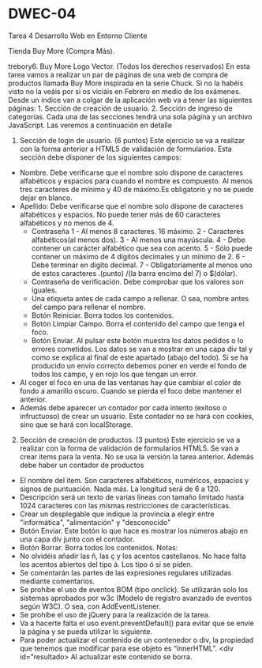 # DWEC-04
Tarea 4 Desarrollo Web en Entorno Cliente

Tienda Buy More (Compra Más).

trebory6. Buy More Logo Vector. (Todos los derechos reservados)
En esta tarea vamos a realizar un par de páginas de una web de compra de productos llamada Buy More inspirada en la serie Chuck. Si no la habéis visto no la veáis por si os viciáis en Febrero en medio de los exámenes.
Desde un índice van a colgar de la aplicación web va a tener las siguientes páginas:
    1. Sección de creación de usuario.
    2. Sección de ingreso de categorías.
Cada una de las secciones tendrá una sola página y un archivo JavaScript. Las veremos a continuación en detalle

1. Sección de login de usuario. (6 puntos)
Este ejercicio se va a realizar con la forma anterior a HTML5 de validación de formularios. Esta sección debe disponer de los siguientes campos:
- Nombre. Debe verificarse que el nombre solo dispone de caracteres alfabéticos y espacios para cuando el nombre es compuesto. Al menos tres caracteres de mínimo y 40 de máximo.Es obligatorio y no se puede dejar en blanco.
- Apellido: Debe verificarse que el nombre solo dispone de caracteres alfabéticos y espacios. No puede tener más de 60 caracteres alfabéticos y no menos de 4.
    * Contraseña
        1 - Al menos 8 caracteres. 16 máximo.
        2 - Caracteres alfabéticos(al menos dos).
        3 - Al menos una mayúscula.
        4 - Debe contener un carácter alfabético que sea con acento.
        5 - Sólo puede contener un máximo de 4 dígitos decimales y un mínimo de 2.
        6 - Debe terminar en dígito decimal.
        7 - Obligatoriamente al menos uno de estos caracteres .(punto) /(la barra encima del 7) o $(dólar). 
    * Contraseña de verificación. Debe comprobar que los valores son iguales.
    * Una etiqueta antes de cada campo a rellenar. O sea, nombre antes del campo para rellenar el nombre.
    * Botón Reiniciar. Borra todos los contenidos.
    * Botón Limpiar Campo. Borra el contenido del campo que tenga el foco.
    * Botón Enviar. Al pulsar este botón muestra los datos pedidos o lo errores cometidos. Los datos se van a mostrar en una capa div tal y como se explica al final de este apartado (abajo del todo). Si se ha producido un envío correcto debemos poner en verde el fondo de todos los campo, y en rojo los que tengan un error.
- Al coger el foco en una de las ventanas hay que cambiar el color de fondo a amarillo oscuro. Cuando se pierda el foco debe mantener el anterior.
- Además debe aparecer un contador por cada intento (exitoso o infructuoso) de crear un usuario. Este contador no se hará con cookies, sino que se hará con localStorage.
2. Sección de creación de productos. (3 puntos)
Este ejercicio se va a realizar con la forma de validación de formularios HTML5. Se van a crear items para la venta. No se usa la versión la tarea anterior. Además debe haber un contador de productos
- El nombre del item. Son caracteres alfabéticos, numéricos, espacios y signos de puntuación. Nada más. La longitud será de 6 a 120.
- Descripción será un texto de varias líneas con tamaño limitado hasta 1024 caracteres con las mismas restricciones de características.
- Crear un desplegable que indique la provincia a elegir entre "informática", "alimentación" y "desconocido"
- Botón Enviar. Este botón lo que hace es mostrar los números abajo en una capa div junto con el contador.
- Botón Borrar. Borra todos los contenidos.
Notas:
- No olvidéis añadir las ñ, las ç y los acentos castellanos. No hace falta los acentos abiertos del tipo à. Los tipo ó si se piden.
- Se comentarán las partes de las expresiones regulares utilizadas mediante comentarios.
- Se prohíbe el uso de eventos BOM (tipo onclick). Se utilizarán solo los sistemas aprobados por w3c (Modelo de registro avanzado de eventos según W3C). O sea, con AddEventListener.
- Se prohíbe el uso de jQuery para la realización de la tarea.
- Va a hacerte falta el uso event.preventDefault() para evitar que se envíe la página y se pueda utilizar lo siguiente.
- Para poder actualizar el contenido de un contenedor o div, la propiedad que tenemos que modificar para ese objeto es “innerHTML”.
      <div id="resultado>
       Al actualizar este contenido se borra.</div>
      
<script>
       document.getElementById("resultado").innerHTML="Aquí pones el código que quieres que aparezca en la capa resultado";
      </script>
